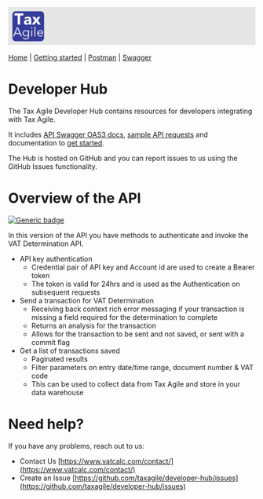 <style>
th{ background-color: #343a98!important; color: #fff!important; }
</style> 

![Tax Agile Logo](docs/Tax-Agile-Short.png)

[Home](https://taxagile.github.io/developer-hub/) \| [Getting started](docs/getting-started.md) \|  [Postman](docs/postman.md) \| [Swagger](docs/swagger/index.html)

# Developer Hub
The Tax Agile Developer Hub contains resources for developers integrating with Tax Agile. 

It includes [API Swagger OAS3 docs](docs/swagger/index.html), [sample API requests](docs/postman.md) and documentation to [get started](docs/getting-started.md).

The Hub is hosted on GitHub and you can report issues to us using the GitHub Issues functionality.

# Overview of the API
[![Generic badge](https://img.shields.io/badge/Version-v1.0.1-green.svg)](https://shields.io/)

In this version of the API you have methods to authenticate and invoke the VAT Determination API.

* API key authentication
  * Credential pair of API key and Account id are used to create a Bearer token
  * The token is valid for 24hrs and is used as the Authentication on subsequent requests
* Send a transaction for VAT Determination
  * Receiving back context rich error messaging if your transaction is missing a field required for the determination to complete
  * Returns an analysis for the transaction
  * Allows for the transaction to be sent and not saved, or sent with a commit flag
* Get a list of transactions saved
  * Paginated results
  * Filter parameters on entry date/time range, document number & VAT code
  * This can be used to collect data from Tax Agile and store in your data warehouse

# Need help?
If you have any problems, reach out to us: 
* Contact Us [https://www.vatcalc.com/contact/](https://www.vatcalc.com/contact/)
* Create an Issue [https://github.com/taxagile/developer-hub/issues](https://github.com/taxagile/developer-hub/issues)